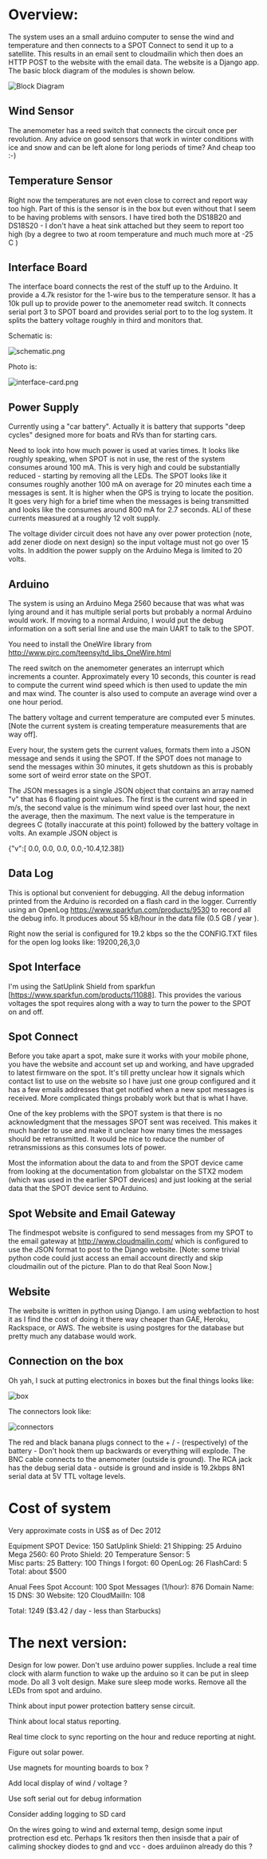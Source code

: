
# Overview:

The system uses an a small arduino computer to sense the wind and
temperature and then connects to a SPOT Connect to send it up to a
satellite. This results in an email sent to cloudmailin which then
does an HTTP POST to the website with the email data. The website is a
Django app. The basic block diagram of the modules is shown below.

![Block Diagram](block-diag.png "Block Diagram")

## Wind Sensor

The anemometer has a reed switch that connects the circuit once per
revolution. Any advice on good sensors that work in winter conditions
with ice and snow and can be left alone for long periods of time? And
cheap too :-)

## Temperature Sensor

Right now the temperatures are not even close to correct and report
way too high. Part of this is the sensor is in the box but even
without that I seem to be having problems with sensors. I have tired
both the DS18B20 and DS18S20 - I don't have a heat sink attached but
they seem to report too high (by a degree to two at room temperature
and much much more at -25 C )


## Interface Board

The interface board connects the rest of the stuff up to the
Arduino. It provide a 4.7k resistor for the 1-wire bus to the
temperature sensor. It has a 10k pull up to provide power to the
anemometer read switch. It connects serial port 3 to SPOT board and
provides serial port to to the log system. It splits the battery
voltage roughly in third and monitors that.

Schematic is:

![schematic.png](schematic.png)


Photo is:

![interface-card.png](interface-card.png)



## Power Supply

Currently using a "car battery". Actually it is battery that supports
"deep cycles" designed more for boats and RVs than for starting cars.

Need to look into how much power is used at varies times. It looks
like roughly speaking, when SPOT is not in use, the rest of the system
consumes around 100 mA. This is very high and could be substantially
reduced - starting by removing all the LEDs. The SPOT looks like it
consumes roughly another 100 mA on average for 20 minutes each time a
messages is sent. It is higher when the GPS is trying to locate the
position. It goes very high for a brief time when the messages is
being transmitted and looks like the consumes around 800 mA for 2.7
seconds. ALl of these currents measured at a roughly 12 volt supply.

The voltage divider circuit does not have any over power protection
(note, add zener diode on next design) so the input voltage must not
go over 15 volts. In addition the power supply on the Arduino Mega is
limited to 20 volts.


## Arduino

The system is using an Arduino Mega 2560 because that was what was
lying around and it has multiple serial ports but probably a normal
Arduino would work. If moving to a normal Arduino, I would put the
debug information on a soft serial line and use the main UART to talk
to the SPOT.

You need to install the OneWire library from 
http://www.pjrc.com/teensy/td_libs_OneWire.html

The reed switch on the anemometer generates an interrupt which
increments a counter. Approximately every 10 seconds, this counter is
read to compute the current wind speed which is then used to update
the min and max wind. The counter is also used to compute an average
wind over a one hour period.

The battery voltage and current temperature are computed ever 5
minutes. [Note the current system is creating temperature measurements
that are way off].

Every hour, the system gets the current values, formats them into a
JSON message and sends it using the SPOT. If the SPOT does not manage
to send the messages within 30 minutes, it gets shutdown as this is
probably some sort of weird error state on the SPOT.

The JSON messages is a single JSON object that contains an array named
"v" that has 6 floating point values. The first is the current wind
speed in m/s, the second value is the minimum wind speed over last
hour, the next the average, then the maximum. The next value is the
temperature in degrees C (totally inaccurate at this point) followed
by the battery voltage in volts. An example JSON object is

{"v":[ 0.0, 0.0, 0.0, 0.0,-10.4,12.38]}


## Data Log

This is optional but convenient for debugging.  All the debug
information printed from the Arduino is recorded on a flash card in
the logger. Currently using an OpenLog
<https://www.sparkfun.com/products/9530> to record all the debug
info. It produces about 55 kB/hour in the data file (0.5 GB / year ).

Right now the serial is configured for 19.2 kbps so the the CONFIG.TXT
files for the open log looks like: 19200,26,3,0


## Spot Interface

I'm using the SatUplink Shield from sparkfun
[https://www.sparkfun.com/products/11088]. This provides the various
voltages the spot requires along with a way to turn the power to the
SPOT on and off.

## Spot Connect

Before you take apart a spot, make sure it works with your mobile
phone, you have the website and account set up and working, and have
upgraded to latest firmware on the spot. It's till pretty unclear how
it signals which contact list to use on the website so I have just one
group configured and it has a few emails addresses that get notified
when a new spot messages is received. More complicated things probably
work but that is what I have.

One of the key problems with the SPOT system is that there is no
acknowledgment that the messages SPOT sent was received. This makes it
much harder to use and make it unclear how many times the messages
should be retransmitted. It would be nice to reduce the number of
retransmissions as this consumes lots of power.

Most the information about the data to and from the SPOT device came
from looking at the documentation from globalstar on the STX2 modem
(which was used in the earlier SPOT devices) and just looking at the
serial data that the SPOT device sent to Arduino.


## Spot Website and Email Gateway

The findmespot website is configured to send messages from my SPOT to
the email gateway at http://www.cloudmailin.com/ which is configured
to use the JSON format to post to the Django website. [Note: some
trivial python code could just access an email account directly and
skip cloudmailin out of the picture. Plan to do that Real Soon Now.]

## Website

The website is written in python using Django. I am using webfaction
to host it as I find the cost of doing it there way cheaper than GAE,
Heroku, Rackspace, or AWS. The website is using postgres for the
database but pretty much any database would work.


## Connection on the box

Oh yah, I suck at putting electronics in boxes but the final things
looks like:

![box](box.png "Box")

The connectors look like:

![connectors](connectors.png "Connectors")

The red and black banana plugs connect to the + / - (respectively) of
the battery - Don't hook them up backwards or everything will
explode. The BNC cable connects to the anemometer (outside is
ground). The RCA jack has the debug serial data - outside is ground
and inside is 19.2kbps 8N1 serial data at 5V TTL voltage levels.


# Cost of system

Very approximate costs in US$ as of Dec 2012

Equipment
SPOT Device: 150
SatUplink Shield: 21
Shipping: 25
Arduino Mega 2560: 60
Proto Shield: 20
Temperature Sensor: 5  
Misc parts: 25
Battery: 100 
Things I forgot: 60
OpenLog: 26
FlashCard: 5
Total: about $500

Anual Fees
Spot Account: 100
Spot Messages (1/hour): 876
Domain Name: 15
DNS: 30 
Website: 120 
CloudMailIn: 108

Total: 1249
($3.42 / day - less than Starbucks) 



# The next version:

Design for low power. Don't use arduino power supplies.  Include a
real time clock with alarm function to wake up the arduino so it can
be put in sleep mode. Do all 3 volt design. Make sure sleep mode
works. Remove all the LEDs from spot and arduino.

Think about input power protection battery sense circuit.

Think about local status reporting.

Real time clock to sync reporting on the hour and reduce reporting at
night.

Figure out solar power.

Use magnets for mounting boards to box ?

Add local display of wind / voltage ?

Use soft serial out for debug information

Consider adding logging to SD card 

On the wires going to wind and external temp, design some input protrection esd etc. Perhaps 1k resitors then then insisde that a pair of caliming shockey diodes to gnd and vcc - does arduiinon already do this ?

